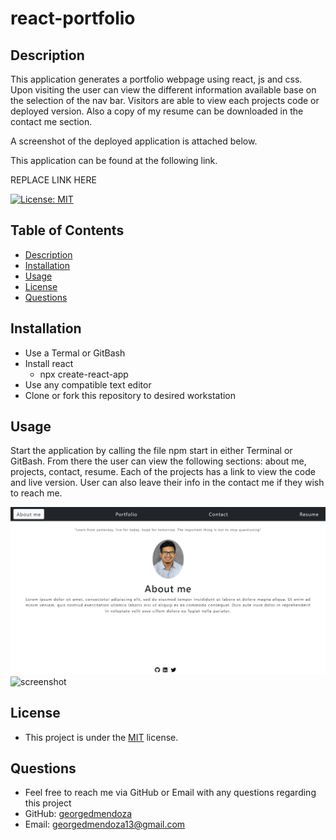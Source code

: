 # react-portfolio

## Description 
  This application generates a portfolio webpage using react, js and css. Upon visiting the user can view the different information available base on the selection of the nav bar. Visitors are able to view each projects code or deployed version. Also a copy of my resume can be downloaded in the contact me section.

   A screenshot of the deployed application is attached below.

   This application can be found at the following link.
   
   REPLACE LINK HERE

  [![License: MIT](https://img.shields.io/badge/License-MIT-yellow.svg)](https://opensource.org/licenses/MIT)
  ## Table of Contents
  - [Description](#description)
  - [Installation](#installation)
  - [Usage](#usage)
  - [License](#license)
  - [Questions](#questions)

  ## Installation 
  - Use a Termal or GitBash
  - Install react
    - npx create-react-app <app-name>
  - Use any compatible text editor
  - Clone or fork this repository to desired workstation

  ## Usage 
  Start the application by calling the file npm start in either Terminal or GitBash. From there the user can view the following sections: about me, projects, contact, resume. Each of the projects has a link to view the code and live version. User can also leave their info in the contact me if they wish to reach me.

  ![screenshot](./src/assets/cover/screenshot1.png)
  ![screenshot](./src/assets/cover/screenshot1=2.png)
  
  ## License
  - This project is under the [MIT](https://opensource.org/licenses/MIT) license. 

  ## Questions
  - Feel free to reach me via GitHub or Email with any questions regarding this project
  - GitHub: [georgedmendoza](https://github.com/georgedmendoza)
  - Email: [georgedmendoza13@gmail.com](mailto:georgedmendoza13@gmail.com)

